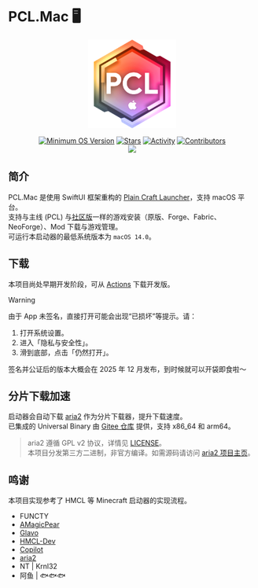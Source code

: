 # PCL.Mac 🖥️

<div align="center">
  <img alt="Logo" src="/.github/assets/icon.png" width="180">

  [![Minimum OS Version](https://img.shields.io/badge/macOS-14.0+-81AD18)](https://developer.apple.com/macos/)
  [![Stars](https://img.shields.io/github/stars/PCL-Community/PCL.Mac?style=flat)](https://github.com/PCL-Community/PCL.Mac/stargazers)
  [![Activity](https://img.shields.io/github/commit-activity/y/PCL-Community/PCL.Mac?color=FF6C57)](https://github.com/PCL-Community/PCL.Mac/pulse)
  [![Contributors](https://img.shields.io/github/contributors/PCL-Community/PCL.Mac)](https://github.com/PCL-Community/PCL.Mac/graphs/contributors)
  <br>
  [![](https://hits.zkitefly.eu.org/?tag=https://github.com/PCL-Community/PCL.Mac)](https://hits.zkitefly.eu.org/?tag=https://github.com/PCL-Community/PCL.Mac&web=true)
</div>

## 简介

PCL.Mac 是使用 SwiftUI 框架重构的 [Plain Craft Launcher](https://github.com/Hex-Dragon/PCL2)，支持 macOS 平台。<br>
支持与主线 (PCL) 与[社区版](https://github.com/PCL-Community/PCL2-CE)一样的游戏安装（原版、Forge、Fabric、NeoForge）、Mod 下载与游戏管理。<br>
可运行本启动器的最低系统版本为 `macOS 14.0`。

## 下载

本项目尚处早期开发阶段，可从 [Actions](https://github.com/PCL-Community/PCL.Mac/actions) 下载开发版。

> [!WARNING]
> 由于 App 未签名，直接打开可能会出现“已损坏”等提示。请：
> 1. 打开系统设置。
> 2. 进入「隐私与安全性」。
> 3. 滑到底部，点击「仍然打开」。
> 
> 签名并公证后的版本大概会在 2025 年 12 月发布，到时候就可以开袋即食啦～

## 分片下载加速

启动器会自动下载 [aria2](https://github.com/aria2/aria2) 作为分片下载器，提升下载速度。  
已集成的 Universal Binary 由 [Gitee 仓库](https://gitee.com/yizhimcqiu/aria2-macos-universal) 提供，支持 x86_64 和 arm64。

> aria2 遵循 GPL v2 协议，详情见 [LICENSE](https://gitee.com/yizhimcqiu/aria2-macos-universal/blob/master/COPYING)。  
> 本项目分发第三方二进制，非官方编译。如需源码请访问 [aria2 项目主页](https://github.com/aria2/aria2)。

## 鸣谢

本项目实现参考了 HMCL 等 Minecraft 启动器的实现流程。

- FUNCTY
- [AMagicPear](https://github.com/AMagicPear)
- [Glavo](https://github.com/Glavo)
- [HMCL-Dev](https://github.com/HMCL-Dev)
- [Copilot](https://github.com/copilot)
- [aria2](https://github.com/aria2/aria2)
- NT | Krnl32
- 阿鱼 | 🐟🐟🐟
